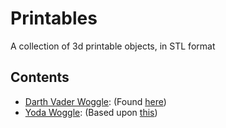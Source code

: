 # Printables

A collection of 3d printable objects, in STL format

## Contents
- [Darth Vader Woggle](./Darth%20Vader%20Woggle.stl): (Found [here](https://www.facebook.com/groups/scoutwoggles/permalink/3451169025162919))
- [Yoda Woggle](./Yoda%20Woggle.stl): (Based upon [this](https://www.printables.com/model/954309-lego-compatible-41880dat-minifig-head-yoda-with-cu))
